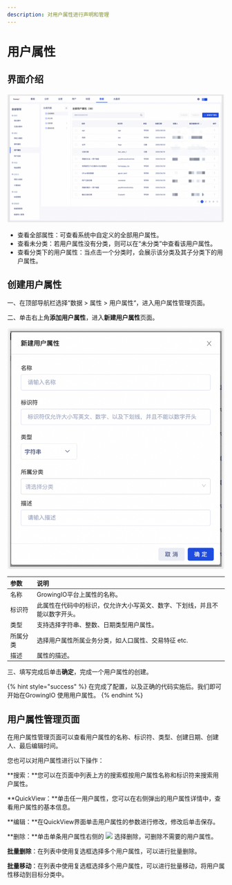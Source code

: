 ```yaml
---
description: 对用户属性进行声明和管理
---
```


# 用户属性

## 界面介绍

![](../../../../../.gitbook/assets/image%20%28405%29.png)

* 查看全部属性：可查看系统中自定义的全部用户属性。
* 查看未分类：若用户属性没有分类，则可以在“未分类”中查看该用户属性。
* 查看分类下的用户属性：当点击一个分类时，会展示该分类及其子分类下的用户属性。

## 创建用户属性

一、在顶部导航栏选择“数据 &gt; 属性 &gt; 用户属性“，进入用户属性管理页面。

二、单击右上角**添加用户属性**，进入**新建用户属性**页面。

![](../../../../../.gitbook/assets/image%20%28398%29.png)

| 参数 | 说明 |
| :--- | :--- |
| 名称 | GrowingIO平台上属性的名称。 |
| 标识符 | 此属性在代码中的标识，仅允许大小写英文、数字、下划线，并且不能以数字开头。 |
| 类型 | 支持选择字符串、整数、日期类型用户属性。 |
| 所属分类 | 选择用户属性所属业务分类，如人口属性、交易特征 etc. |
| 描述 | 属性的描述。 |

三、填写完成后单击**确定**，完成一个用户属性的创建。

{% hint style="success" %}
在完成了配置，以及正确的代码实施后。我们即可开始在GrowingIO 使用用户属性。
{% endhint %}

## 用户属性管理页面

在用户属性管理页面可以查看用户属性的名称、标识符、类型、创建日期、创建人、最后编辑时间。

您也可以对用户属性进行以下操作：

**搜索：**您可以在页面中列表上方的搜索框按用户属性名称和标识符来搜索用户属性。

**QuickView：**单击任一用户属性，您可以在右侧弹出的用户属性详情中，查看用户属性的基本信息。

**编辑：**在QuickView界面单击用户属性的参数进行修改，修改后单击保存。

**删除：**单击单条用户属性右侧的 ![](https://docs.growingio.com/.gitbook/assets/-Lo08UtW7H58ehFKeZ4g-LsycTyZaItbL8_Wigcx-LsyfkaafJ-8X2utJ9BbE782B9E782B9E782B9.png) 选择删除，可删除不需要的用户属性。

**批量删除**：在列表中使用复选框选择多个用户属性，可以进行批量删除。

**批量移动**：在列表中使用复选框选择多个用户属性，可以进行批量移动，将用户属性移动到目标分类中。

